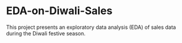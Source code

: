# EDA-on-Diwali-Sales
This project presents an exploratory data analysis (EDA) of sales data during the Diwali festive season. 
